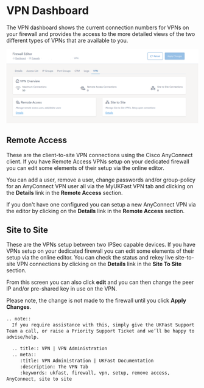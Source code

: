 # VPN Dashboard

The VPN dashboard shows the current connection numbers for VPNs on your firewall and provides the access to the more detailed views of the two different types of VPNs that are available to you.

![VPN Dashboard](files/editor2_vpn_dashboard.PNG)

## Remote Access

These are the client-to-site VPN connections using the Cisco AnyConnect client. If you have Remote Access VPNs setup on your dedicated firewall you can edit some elements of their setup via the online editor.

You can add a user, remove a user, change passwords and/or group-policy for an AnyConnect VPN user all via the MyUKFast VPN tab and clicking on the **Details** link in the **Remote Access** section.

If you don't have one configured you can setup a new AnyConnect VPN via the editor by clicking on the **Details** link in the **Remote Access** section.

## Site to Site

These are the VPNs setup between two IPSec capable devices. If you have VPNs setup on your dedicated firewall you can edit some elements of their setup via the online editor. You can check the status and rekey live site-to-site VPN connections by clicking on the **Details** link in the **Site To Site** section.

From this screen you can also click **edit** and you can then change the peer IP and/or pre-shared key in use on the VPN.

Please note, the change is not made to the firewall until you click **Apply Changes**.

```eval_rst
.. note::
  If you require assistance with this, simply give the UKFast Support Team a call, or raise a Priority Support Ticket and we’ll be happy to advise/help.
```

```eval_rst
  .. title:: VPN | VPN Administration
  .. meta::
     :title: VPN Administration | UKFast Documentation
     :description: The VPN Tab
     :keywords: ukfast, firewall, vpn, setup, remove access, AnyConnect, site to site
```
